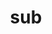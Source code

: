 ---
title: sub
meaning: under
ch: [one, nine, mt, mt8thru9, 7r]
pos: preposition
di: (takes ablative)
six: y
---
